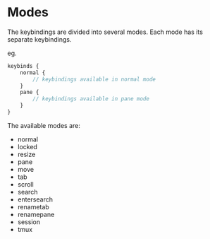 # Modes
The keybindings are divided into several modes. Each mode has its separate keybindings.

eg.
```javascript
keybinds {
    normal {
        // keybindings available in normal mode
    }
    pane {
        // keybindings available in pane mode
    }
}
```

The available modes are:
- normal
- locked
- resize
- pane
- move
- tab
- scroll
- search
- entersearch
- renametab
- renamepane
- session
- tmux

